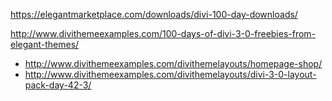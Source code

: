


https://elegantmarketplace.com/downloads/divi-100-day-downloads/

http://www.divithemeexamples.com/100-days-of-divi-3-0-freebies-from-elegant-themes/

- http://www.divithemeexamples.com/divithemelayouts/homepage-shop/
- http://www.divithemeexamples.com/divithemelayouts/divi-3-0-layout-pack-day-42-3/


